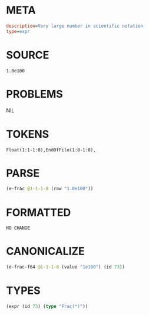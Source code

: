 # META
~~~ini
description=Very large number in scientific notation
type=expr
~~~
# SOURCE
~~~roc
1.0e100
~~~
# PROBLEMS
NIL
# TOKENS
~~~zig
Float(1:1-1:8),EndOfFile(1:8-1:8),
~~~
# PARSE
~~~clojure
(e-frac @1-1-1-8 (raw "1.0e100"))
~~~
# FORMATTED
~~~roc
NO CHANGE
~~~
# CANONICALIZE
~~~clojure
(e-frac-f64 @1-1-1-8 (value "1e100") (id 73))
~~~
# TYPES
~~~clojure
(expr (id 73) (type "Frac(*)"))
~~~
